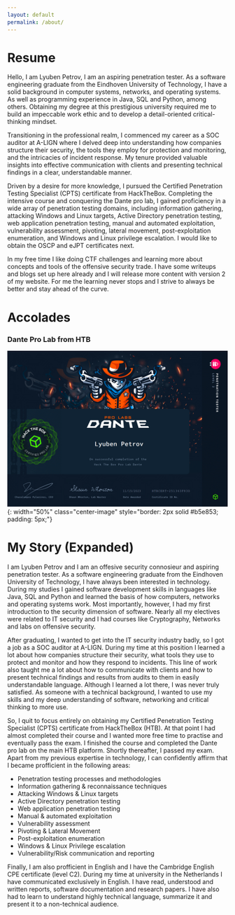 ```yaml
---
layout: default
permalink: /about/
---
```

# Resume

Hello, I am Lyuben Petrov, I am an aspiring penetration tester. As a software engineering graduate from the Eindhoven University of 
Technology, I have a solid background in computer systems, networks, and operating systems. As well as programming experience in Java, 
SQL and Python, among others. Obtaining my degree at this prestigious university required me to build an impeccable work ethic and to develop
a detail-oriented critical-thinking mindset.

Transitioning in the professional realm, I commenced my career as a SOC auditor at A-LIGN where I delved deep into understanding how 
companies structure their security, the tools they employ for protection and monitoring, and the intricacies of incident response. My tenure 
provided valuable insights into effective communication with clients and presenting technical findings in a clear, understandable manner.

Driven by a desire for more knowledge, I pursued the Certified Penetration Testing Specialist (CPTS) certificate from HackTheBox. 
Completing the intensive course and conquering the Dante pro lab, I gained proficiency in a wide array of penetration testing domains, 
including information gathering, attacking Windows and Linux targets, Active Directory penetration testing, web application penetration 
testing, manual and automated exploitation, vulnerability assessment, pivoting, lateral movement, post-exploitation enumeration, 
and Windows and Linux privilege escalation. I would like to obtain the OSCP and eJPT certificates next.

In my free time I like doing CTF challenges and learning more about concepts and tools of the offensive security trade. I have some writeups
and blogs set up here already and I will release more content with version 2 of my website. For me the learning never stops and I strive
to always be better and stay ahead of the curve.

# Accolades
### Dante Pro Lab from HTB
![Branching](/assets/other/dante.png){: width="50%" class="center-image" style="border: 2px solid #b5e853; padding: 5px;"}



# My Story (Expanded)

I am Lyuben Petrov and I am an offesive security connosieur and aspiring penetration tester. As a software engineering graduate from the 
Eindhoven University of Technology, I have always been interested in technology. During my studies I gained software development skills in
languages like Java, SQL and Python and learned the basis of how computers, networks and operating systems work. Most importantly, however,
I had my first introduction to the security dimension of software. Nearly all my electives were related to IT security and I had courses like
Cryptography, Networks and labs on offensive security.

After graduating, I wanted to get into the IT security industry badly, so I got a job as a SOC auditor at A-LIGN. During my time at this position
I learned a lot about how companies structure their security, what tools they use to protect and monitor and how they respond to incidents.
This line of work also taught me a lot about how to communicate with clients and how to present technical findings and results from audits 
to them in easily understandable language. Although I learned a lot there, I was never truly satisfied. As someone with a technical background, 
I wanted to use my skills and my deep understanding of software, networking and critical thinking to more use.

So, I quit to focus entirely on obtaining my Certified Penetration Testing Specialist (CPTS) certificate from HackTheBox (HTB). At that point I had
almost completed their course and I wanted more free time to practise and eventually pass the exam. I finished the course and completed the
Dante pro lab on the main HTB platform. Shortly thereafter, I passed my exam. Apart from my previous expertise in technology, I can 
confidently affirm that I became profficient in the following areas:

* Penetration testing processes and methodologies
* Information gathering & reconnaissance techniques
* Attacking Windows & Linux targets
* Active Directory penetration testing
* Web application penetration testing
* Manual & automated exploitation
* Vulnerability assessment
* Pivoting & Lateral Movement
* Post-exploitation enumeration
* Windows & Linux Privilege escalation
* Vulnerability/Risk communication and reporting

Finally, I am also profficient in English and I have the Cambridge English CPE certificate (level C2). During my time at university in the
Netherlands I have communicated exclusively in English. I have read, understood and written reports, software documentation and research papers. 
I have also had to learn to understand highly technical language, summarize it and present it to a non-technical audience.
